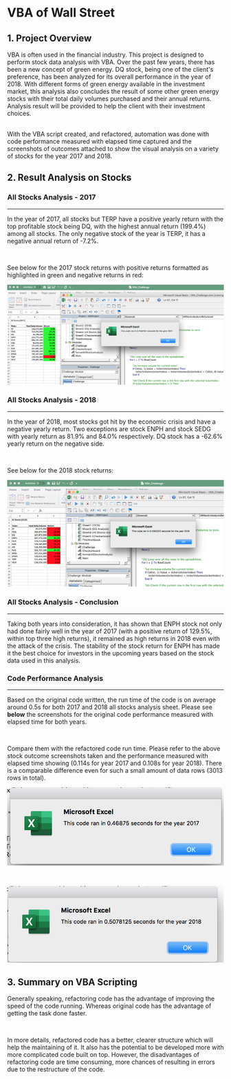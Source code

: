 # VBA of Wall Street

## 1. Project Overview

VBA is often used in the financial industry. This project is designed to perform stock data analysis with VBA. Over the past few years, there has been a new concept of green energy. DQ stock, being one of the client's preference, has been analyzed for its overall performance in the year of 2018. With different forms of green energy available in the investment market, this analysis also concludes the result of some other green energy stocks with their total daily volumes purchased and their annual returns. Analysis result will be provided to help the client with their investment choices.

<br/>
With the VBA script created, and refactored, automation was done with code performance measured with elapsed time captured and the screenshots of outcomes attached to show the visual analysis on a variety of stocks for the year 2017 and 2018.

## 2. Result Analysis on Stocks

### All Stocks Analysis - 2017
---
In the year of 2017, all stocks but TERP have a positive yearly return with the top profitable stock being DQ, with the highest annual return (199.4%) among all stocks. The only negative stock of the year is TERP, it has a negative annual return of -7.2%.

<br/>

See below for the 2017 stock returns with positive returns formatted as highlighted in green and negative returns in red:

![VBA_Challenge_2017.png](Resources/VBA_Challenge_2017.png)
### All Stocks Analysis - 2018
---
In the year of 2018, most stocks got hit by the economic crisis and have a negative yearly return. Two exceptions are stock ENPH and stock SEDG with yearly return as 81.9% and 84.0% respectively. DQ stock has a -62.6% yearly return on the negative side.

<br/>

See below for the 2018 stock returns:

![VBA_Challenge_2018.png](Resources/VBA_Challenge_2018.png)
### All Stocks Analysis - Conclusion
---
Taking both years into consideration, it has shown that ENPH stock not only had done fairly well in the year of 2017 (with a positive return of 129.5%, within top three high returns), it remained as high returns in 2018 even with the attack of the crisis. The stability of the stock return for ENPH has made it the best choice for investors in the upcoming years based on the stock data used in this analysis.

### Code Performance Analysis
---
Based on the original code written, the run time of the code is on average around 0.5s for both 2017 and 2018 all stocks analysis sheet. Please see **below** the screenshots for the original code performance measured with elapsed time for both years.

<br/>

Compare them with the refactored code run time. Please refer to the above stock outcome screenshots taken and the performance measured with elapsed time showing (0.114s for year 2017 and 0.108s for year 2018). There is a comparable difference even for such a small amount of data rows (3013 rows in total).

![VBA_Challenge_2017_original.png](Resources/VBA_Challenge_2017_original.png)

<br/>

![VBA_Challenge_2018_original.png](Resources/VBA_Challenge_2018_original.png)

## 3. Summary on VBA Scripting

Generally speaking, refactoring code has the advantage of improving the speed of the code running. Whereas original code has the advantage of getting the task done faster.

<br/>

In more details, refactored code has a better, clearer structure which will help the maintaining of it. It also has the potential to be developed more with more complicated code built on top. However, the disadvantages of refactoring code are time consuming, more chances of resulting in errors due to the restructure of the code.